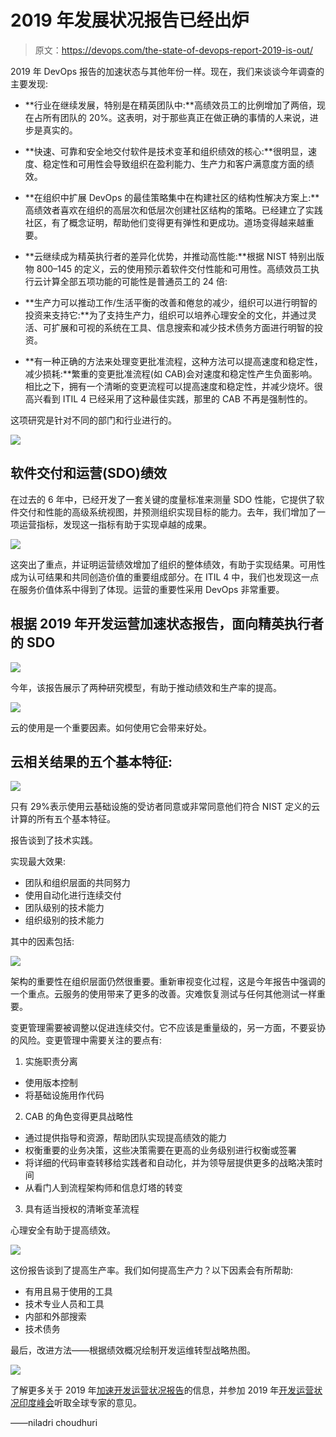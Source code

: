 # 2019 年发展状况报告已经出炉

> 原文：<https://devops.com/the-state-of-devops-report-2019-is-out/>

2019 年 DevOps 报告的加速状态与其他年份一样。现在，我们来谈谈今年调查的主要发现:

*   **行业在继续发展，特别是在精英团队中:**高绩效员工的比例增加了两倍，现在占所有团队的 20%。这表明，对于那些真正在做正确的事情的人来说，进步是真实的。
*   **快速、可靠和安全地交付软件是技术变革和组织绩效的核心:**很明显，速度、稳定性和可用性会导致组织在盈利能力、生产力和客户满意度方面的绩效。
*   **在组织中扩展 DevOps 的最佳策略集中在构建社区的结构性解决方案上:**高绩效者喜欢在组织的高层次和低层次创建社区结构的策略。已经建立了实践社区，有了概念证明，帮助他们变得更有弹性和更成功。道场变得越来越重要。
*   **云继续成为精英执行者的差异化优势，并推动高性能:**根据 NIST 特别出版物 800–145 的定义，云的使用预示着软件交付性能和可用性。高绩效员工执行云计算全部五项功能的可能性是普通员工的 24 倍:

*   **生产力可以推动工作/生活平衡的改善和倦怠的减少，组织可以进行明智的投资来支持它:**为了支持生产力，组织可以培养心理安全的文化，并通过灵活、可扩展和可视的系统在工具、信息搜索和减少技术债务方面进行明智的投资。
*   **有一种正确的方法来处理变更批准流程，这种方法可以提高速度和稳定性，减少损耗:**繁重的变更批准流程(如 CAB)会对速度和稳定性产生负面影响。相比之下，拥有一个清晰的变更流程可以提高速度和稳定性，并减少烧坏。很高兴看到 ITIL 4 已经采用了这种最佳实践，那里的 CAB 不再是强制性的。

这项研究是针对不同的部门和行业进行的。

**![](img/7f3c16b4a0ded667cff8fa19c99a4558.png)**

## **软件交付和运营(SDO)绩效**

在过去的 6 年中，已经开发了一套关键的度量标准来测量 SDO 性能，它提供了软件交付和性能的高级系统视图，并预测组织实现目标的能力。去年，我们增加了一项运营指标，发现这一指标有助于实现卓越的成果。

**![](img/9747f0c5518724dd9b64187b4e8b6771.png)**

这突出了重点，并证明运营绩效增加了组织的整体绩效，有助于实现结果。可用性成为认可结果和共同创造价值的重要组成部分。在 ITIL 4 中，我们也发现这一点在服务价值体系中得到了体现。运营的重要性采用 DevOps 非常重要。

## 根据 2019 年开发运营加速状态报告，面向精英执行者的 SDO

**![](img/ca79cf1441328497561f8fd96966b8a4.png)**

今年，该报告展示了两种研究模型，有助于推动绩效和生产率的提高。

**![](img/3507d4aaa6c53a5aec807d6ca87a0ee0.png)**

云的使用是一个重要因素。如何使用它会带来好处。

## 云相关结果的五个基本特征:

**![](img/a171c14ff33c82b25288ad630de1fe5a.png)**

只有 29%表示使用云基础设施的受访者同意或非常同意他们符合 NIST 定义的云计算的所有五个基本特征。

报告谈到了技术实践。

实现最大效果:

*   团队和组织层面的共同努力
*   使用自动化进行连续交付
*   团队级别的技术能力
*   组织级别的技术能力

其中的因素包括:

**![](img/47842eecc5b51c18ccc530d5b05f4089.png)**

架构的重要性在组织层面仍然很重要。重新审视变化过程，这是今年报告中强调的一个重点。云服务的使用带来了更多的改善。灾难恢复测试与任何其他测试一样重要。

变更管理需要被调整以促进连续交付。它不应该是重量级的，另一方面，不要妥协的风险。变更管理中需要关注的要点有:

1.  实施职责分离

*   使用版本控制
*   将基础设施用作代码

2.  CAB 的角色变得更具战略性

*   通过提供指导和资源，帮助团队实现提高绩效的能力
*   权衡重要的业务决策，这些决策需要在更高的业务级别进行权衡或签署
*   将详细的代码审查转移给实践者和自动化，并为领导层提供更多的战略决策时间
*   从看门人到流程架构师和信息灯塔的转变

3.  具有适当授权的清晰变革流程

心理安全有助于提高绩效。

**![](img/856b2c8601caf4aa6e8f4a05cbc46a19.png)**

这份报告谈到了提高生产率。我们如何提高生产力？以下因素会有所帮助:

*   有用且易于使用的工具
*   技术专业人员和工具
*   内部和外部搜索
*   技术债务

最后，改进方法——根据绩效概况绘制开发运维转型战略热图。

**![](img/97db5f608b04215fd43efe8dd76ef51b.png)**

了解更多关于 2019 年[加速开发运营状况报告](https://cloud.google.com/devops/state-of-devops/)的信息，并参加 2019 年[开发运营状况印度峰会](https://devopsindiasummit.com/)听取全球专家的意见。

——niladri choudhuri